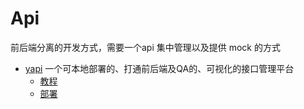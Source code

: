 # Api

前后端分离的开发方式，需要一个api 集中管理以及提供 mock 的方式

- [yapi](https://github.com/YMFE/yapi) 一个可本地部署的、打通前后端及QA的、可视化的接口管理平台
  - [教程](https://yapi.ymfe.org/documents/index.html)
  - [部署](https://yapi.ymfe.org/devops/index.html)
